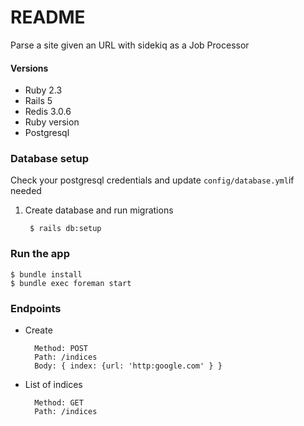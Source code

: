 # README

Parse a site given an URL with sidekiq as a Job Processor

#### Versions

* Ruby 2.3
* Rails 5
* Redis 3.0.6 
* Ruby version
* Postgresql


### Database setup
Check your postgresql credentials and update `config/database.yml`if needed

1. Create database and run migrations

        $ rails db:setup
    
### Run the app
    
    $ bundle install
    $ bundle exec foreman start


### Endpoints

* Create 
    
        Method: POST 
        Path: /indices
        Body: { index: {url: 'http:google.com' } }
        
* List of indices

        Method: GET
        Path: /indices
        
        
        
        
     
    
